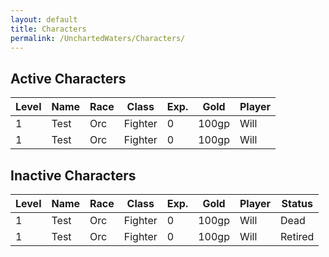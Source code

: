 ```yaml
---
layout: default
title: Characters
permalink: /UnchartedWaters/Characters/
---
```


## Active Characters

|**Level**|**Name**|**Race**|**Class**|**Exp**.|**Gold**|**Player**|
|---|---|---|---|---|---|---|
|1|Test|Orc|Fighter|0|100gp|Will|
|1|Test|Orc|Fighter|0|100gp|Will|

## Inactive Characters

|**Level**|**Name**|**Race**|**Class**|**Exp**.|**Gold**|**Player**|Status|
|---|---|---|---|---|---|---|---|
|1|Test|Orc|Fighter|0|100gp|Will|Dead|
|1|Test|Orc|Fighter|0|100gp|Will|Retired|

